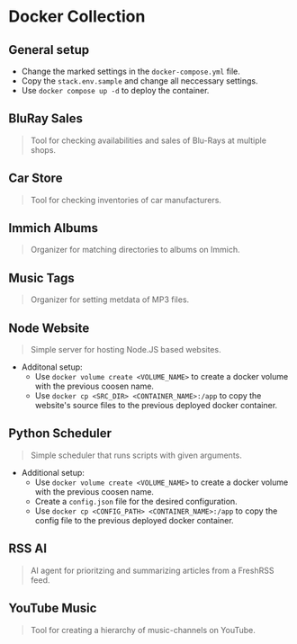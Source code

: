 # Docker Collection

## General setup

- Change the marked settings in the `docker-compose.yml` file.
- Copy the `stack.env.sample` and change all neccessary settings.
- Use `docker compose up -d` to deploy the container.

## BluRay Sales

> Tool for checking availabilities and sales of Blu-Rays at multiple shops.

## Car Store

> Tool for checking inventories of car manufacturers.

## Immich Albums

> Organizer for matching directories to albums on Immich.

## Music Tags

> Organizer for setting metdata of MP3 files.

## Node Website

> Simple server for hosting Node.JS based websites.

- Additonal setup:
    - Use `docker volume create <VOLUME_NAME>` to create a docker volume with the previous coosen name.
    - Use `docker cp <SRC_DIR> <CONTAINER_NAME>:/app` to copy the website's source files to the previous deployed docker container.

## Python Scheduler

> Simple scheduler that runs scripts with given arguments.

- Additional setup:
    - Use `docker volume create <VOLUME_NAME>` to create a docker volume with the previous coosen name.
    - Create a `config.json` file for the desired configuration.
    - Use `docker cp <CONFIG_PATH> <CONTAINER_NAME>:/app` to copy the config file to the previous deployed docker container.

## RSS AI

> AI agent for prioritzing and summarizing articles from a FreshRSS feed.

## YouTube Music

> Tool for creating a hierarchy of music-channels on YouTube.
